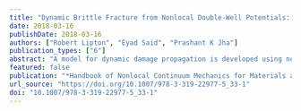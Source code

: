 ```yaml
---
title: "Dynamic Brittle Fracture from Nonlocal Double-Well Potentials: A State-Based Model"
date: 2018-03-16
publishDate: 2018-03-16
authors: ["Robert Lipton", "Eyad Said", "Prashant K Jha"]
publication_types: ["6"]
abstract: "A model for dynamic damage propagation is developed using nonlocal potentials. The model is posed using a state-based peridynamic formulation. The resulting evolution is seen to be well posed. At each instant of the evolution, we identify a damage set. On this set, the local strain has exceeded critical values either for tensile or hydrostatic strain, and damage has occurred. The damage set is nondecreasing with time and is associated with damage state variables defined at each point in the body. We show that a rate form of energy balance holds at each time during the evolution. Away from the damage set, we show that the nonlocal model converges to the linear elastic model in the limit of vanishing nonlocal interaction."
featured: false
publication: "*Handbook of Nonlocal Continuum Mechanics for Materials and Structures*"
url_source: "https://doi.org/10.1007/978-3-319-22977-5_33-1"
doi: "10.1007/978-3-319-22977-5_33-1"
---
```


